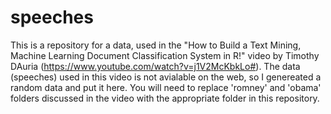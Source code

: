 # speeches
This is a repository for a data, used in the "How to Build a Text Mining, Machine Learning Document 
Classification System in R!" video by Timothy DAuria (https://www.youtube.com/watch?v=j1V2McKbkLo#).
The data (speeches) used in this video is not avialable on the web, so I genereated a random data 
and put it here. You will need to replace 'romney' and 'obama' folders discussed in the video with 
the appropriate folder in this repository.
